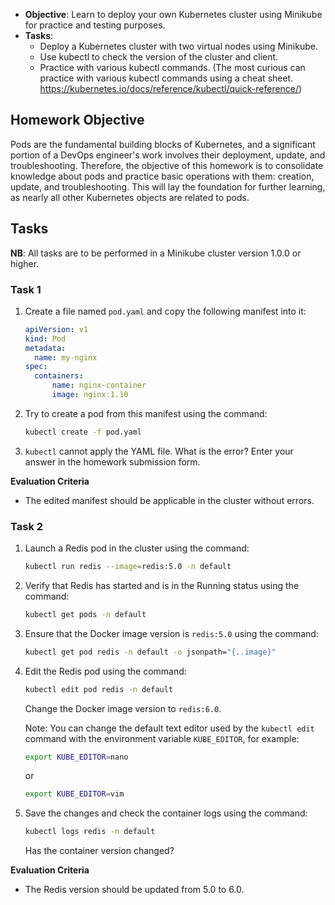 - **Objective**: Learn to deploy your own Kubernetes cluster using Minikube for practice and testing purposes.
- **Tasks**:
  - Deploy a Kubernetes cluster with two virtual nodes using Minikube.
  - Use kubectl to check the version of the cluster and client.
  - Practice with various kubectl commands. (The most curious can practice with various kubectl commands using a cheat sheet. https://kubernetes.io/docs/reference/kubectl/quick-reference/)


## Homework Objective

Pods are the fundamental building blocks of Kubernetes, and a significant portion of a DevOps engineer's work involves their deployment, update, and troubleshooting. Therefore, the objective of this homework is to consolidate knowledge about pods and practice basic operations with them: creation, update, and troubleshooting. This will lay the foundation for further learning, as nearly all other Kubernetes objects are related to pods.

## Tasks

**NB**: All tasks are to be performed in a Minikube cluster version 1.0.0 or higher.

### Task 1

1. Create a file named `pod.yaml` and copy the following manifest into it:

    ```yaml
    apiVersion: v1
    kind: Pod
    metadata:
      name: my-nginx
    spec:
      containers:
          name: nginx-container
          image: nginx:1.10
    ```

2. Try to create a pod from this manifest using the command:

    ```bash
    kubectl create -f pod.yaml
    ```

3. `kubectl` cannot apply the YAML file. What is the error? Enter your answer in the homework submission form.

**Evaluation Criteria**
- The edited manifest should be applicable in the cluster without errors.

### Task 2

1. Launch a Redis pod in the cluster using the command:

    ```bash
    kubectl run redis --image=redis:5.0 -n default
    ```

2. Verify that Redis has started and is in the Running status using the command:

    ```bash
    kubectl get pods -n default
    ```

3. Ensure that the Docker image version is `redis:5.0` using the command:

    ```bash
    kubectl get pod redis -n default -o jsonpath="{..image}"
    ```

4. Edit the Redis pod using the command:

    ```bash
    kubectl edit pod redis -n default
    ```

   Change the Docker image version to `redis:6.0`.

   Note: You can change the default text editor used by the `kubectl edit` command with the environment variable `KUBE_EDITOR`, for example:

    ```bash
    export KUBE_EDITOR=nano
    ```

    or

    ```bash
    export KUBE_EDITOR=vim
    ```

5. Save the changes and check the container logs using the command:

    ```bash
    kubectl logs redis -n default
    ```

   Has the container version changed?

**Evaluation Criteria**
- The Redis version should be updated from 5.0 to 6.0.
